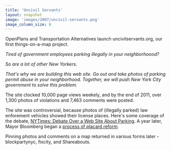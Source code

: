 ```yaml
---
title: 'Uncivil Servants'
layout: snapshot
image: 'images/2007/uncivil-servants.png'
image_column_size: 6
---
```


OpenPlans and Transportation Alternatives launch uncivilservants.org, our first things-on-a-map project. 

<em>Tired of government employees parking illegally in your neighborhoood?</em>

<em>So are a lot of other New Yorkers.</em>

<em>That's why we are building this web site. Go out and take photos of parking permit abuse in your neighborhood. Together, we will push New York City government to solve this problem.
</em>

The site clocked 10,000 page views weekely, and by the end of 2011, over 1,300 photos of violations and 7,463 comments were posted.

The site was controversial, because photos of (illegally parked) law enforement vehicles showed their license places. Here's some coverage of the debate, [NYTimes: Debate Over a Web Site About Parking](http://www.nytimes.com/2007/03/22/nyregion/22parking.html?_r=0). A year later, Mayor Bloomberg began a [process of placard reform](http://www.streetsblog.org/2008/01/03/city-hall-reduces-parking-placards-20-centralizes-control/).

Pinning photos and comments on a map returned in various forms later - blockpartynyc, fixcity, and Shareabouts.
